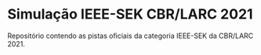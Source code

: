 # Simulação IEEE-SEK CBR/LARC 2021
Repositório contendo as pistas oficiais da categoria IEEE-SEK da CBR/LARC 2021.